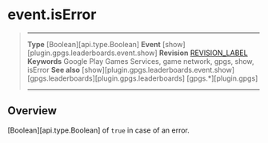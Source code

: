 # event.isError

> --------------------- ------------------------------------------------------------------------------------------
> __Type__              [Boolean][api.type.Boolean]
> __Event__             [show][plugin.gpgs.leaderboards.event.show]
> __Revision__          [REVISION_LABEL](REVISION_URL)
> __Keywords__          Google Play Games Services, game network, gpgs, show, isError
> __See also__          [show][plugin.gpgs.leaderboards.event.show]
>						[gpgs.leaderboards][plugin.gpgs.leaderboards]
>                       [gpgs.*][plugin.gpgs]
> --------------------- ------------------------------------------------------------------------------------------

## Overview

[Boolean][api.type.Boolean] of `true` in case of an error.